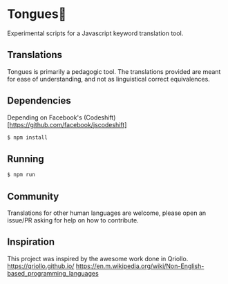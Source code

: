 # Tongues👅
Experimental scripts for a Javascript keyword translation tool.

## Translations
Tongues is primarily a pedagogic tool. The translations provided are meant for ease of understanding, and not as linguistical correct equivalences.

## Dependencies
Depending on Facebook's (Codeshift)[https://github.com/facebook/jscodeshift]
```bash
$ npm install
```

## Running
```bash
$ npm run
```

## Community
Translations for other human languages are welcome, please open an issue/PR asking for help on how to contribute.

## Inspiration
This project was inspired by the awesome work done in Qriollo.
https://qriollo.github.io/
https://en.m.wikipedia.org/wiki/Non-English-based_programming_languages


